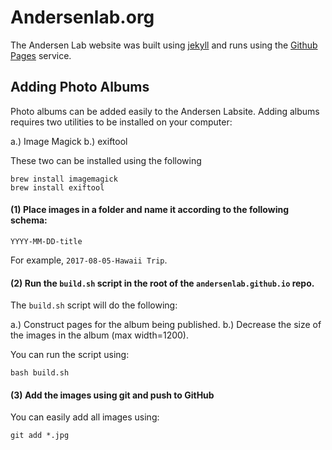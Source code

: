 # Andersenlab.org

The Andersen Lab website was built using [jekyll](https://jekyllrb.com/) and runs using the [Github Pages](https://pages.github.com/) service.

## Adding Photo Albums

Photo albums can be added easily to the Andersen Labsite. Adding albums requires two utilities to be installed on your computer:

a.) Image Magick
b.) exiftool

These two can be installed using the following

```
brew install imagemagick
brew install exiftool
```

#### (1) Place images in a folder and name it according to the following schema:

`YYYY-MM-DD-title`

For example, `2017-08-05-Hawaii Trip`.

#### (2) Run the `build.sh` script in the root of the `andersenlab.github.io` repo.

The `build.sh` script will do the following:

a.) Construct pages for the album being published.
b.) Decrease the size of the images in the album (max width=1200). 

You can run the script using:

```
bash build.sh
```

#### (3) Add the images using git and push to GitHub

You can easily add all images using:

```
git add *.jpg
```

